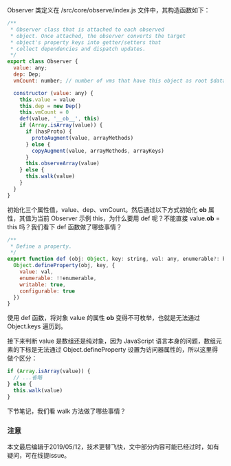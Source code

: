 Observer 类定义在 /src/core/observe/index.js 文件中，其构造函数如下：

``` javascript
/**
 * Observer class that is attached to each observed
 * object. Once attached, the observer converts the target
 * object's property keys into getter/setters that
 * collect dependencies and dispatch updates.
 */
export class Observer {
  value: any;
  dep: Dep;
  vmCount: number; // number of vms that have this object as root $data

  constructor (value: any) {
    this.value = value
    this.dep = new Dep()
    this.vmCount = 0
    def(value, '__ob__', this)
    if (Array.isArray(value)) {
      if (hasProto) {
        protoAugment(value, arrayMethods)
      } else {
        copyAugment(value, arrayMethods, arrayKeys)
      }
      this.observeArray(value)
    } else {
      this.walk(value)
    }
  }
}
```

初始化三个属性值，value、dep、vmCount。然后通过以下方式初始化 __ob__ 属性，其值为当前 Observer 示例 this，为什么要用 def 呢？不能直接 value.__ob__ = this 吗？我们看下 def 函数做了哪些事情？

``` javascript
/**
 * Define a property.
 */
export function def (obj: Object, key: string, val: any, enumerable?: boolean) {
  Object.defineProperty(obj, key, {
    value: val,
    enumerable: !!enumerable,
    writable: true,
    configurable: true
  })
}
```

使用 def 函数，将对象 value 的属性 __ob__ 变得不可枚举，也就是无法通过 Object.keys 遍历到。

接下来判断 value 是数组还是纯对象，因为 JavaScript 语言本身的问题，数组元素的下标是无法通过 Object.defineProperty 设置为访问器属性的，所以这里得做个区分：

``` javascript
if (Array.isArray(value)) {
  // ...省略
} else {
  this.walk(value)
}
```

下节笔记，我们看 walk 方法做了哪些事情？

### 注意
本文最后编辑于2019/05/12，技术更替飞快，文中部分内容可能已经过时，如有疑问，可在线提issue。